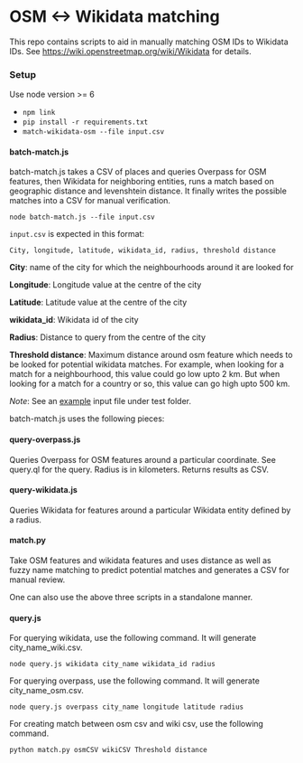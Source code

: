 # OSM <-> Wikidata matching

This repo contains scripts to aid in manually matching OSM IDs to Wikidata IDs. See https://wiki.openstreetmap.org/wiki/Wikidata for details.

### Setup

Use node version >= 6

- `npm link`
- `pip install -r requirements.txt`
- `match-wikidata-osm --file input.csv`

#### batch-match.js

batch-match.js takes a CSV of places and queries Overpass for OSM features, then Wikidata for neighboring entities, runs a match based on geographic distance and levenshtein distance. It finally writes the possible matches into a CSV for manual verification.

`node batch-match.js --file input.csv`


`input.csv` is expected in this format:

`City, longitude, latitude, wikidata_id, radius, threshold distance`

**City**: name of the city for which the neighbourhoods around it are looked for

**Longitude**: Longitude value at the centre of the city

**Latitude**: Latitude value at the centre of the city

**wikidata_id**: Wikidata id of the city

**Radius**: Distance to query from the centre of the city

**Threshold distance**: Maximum distance around osm feature which needs to be looked for potential wikidata matches. For example, when looking for a match for a neighbourhood, this value could go low upto 2 km. But when looking for a match for a country or so, this value can go high upto 500 km.

*Note*: See an [example](https://github.com/mapbox/wikimama/blob/master/test/fixture.csv) input file under test folder. 



batch-match.js uses the following pieces:

#### query-overpass.js

Queries Overpass for OSM features around a particular coordinate. See query.ql for the query. Radius is in kilometers. Returns results as CSV.

#### query-wikidata.js

Queries Wikidata for features around a particular Wikidata entity defined by a radius. 


#### match.py

Take OSM features and wikidata features and uses distance as well as fuzzy name matching to predict potential matches and generates a CSV for manual review.

One can also use the above three scripts in a standalone manner.

#### query.js

For querying wikidata, use the following command.  It will generate city_name_wiki.csv.

`node query.js wikidata city_name wikidata_id radius`

For querying overpass, use the following command.  It will generate city_name_osm.csv.

`node query.js overpass city_name longitude latitude radius`

For creating match between osm csv and wiki csv, use the following command.

`python match.py osmCSV wikiCSV Threshold distance`

